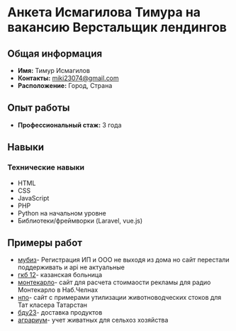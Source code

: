 # Анкета Исмагилова Тимура на вакансию Верстальщик лендингов

## Общая информация

- **Имя:** Тимур Исмагилов
- **Контакты:** [miki23074@gmail.com](mailto:miki23074@gmail.com)
- **Расположение:** Город, Страна

## Опыт работы

- **Профессиональный стаж:** 3 года



## Навыки

### Технические навыки
- HTML
- CSS
- JavaScript
- PHP
- Python на начальном уровне
- Библиотеки/фреймворки (Laravel, vue.js)

## Примеры работ

- [мубиз](https://mubiz.ru/)- Регистрация ИП и ООО не выходя из дома но сайт перестали поддерживать и api не актуальные 
- [гкб 12](https://gkb12.ru/)- казанская больница
- [монтекарло](https://montekarlo.pro/)- сайт для расчета стоимаости рекламы для радио Монтекарло в Наб.Челнах
- [нпо](https://npoenergoteh.ru/)- сайт с примерами утилизации животноводческих стоков для Тат класера Татарстан
- [бду23](https://bdu24.ru/)- доставка продуктов
- [аграриум](https://agrarium.pro/)- учет живатных для сельхоз хозяйства